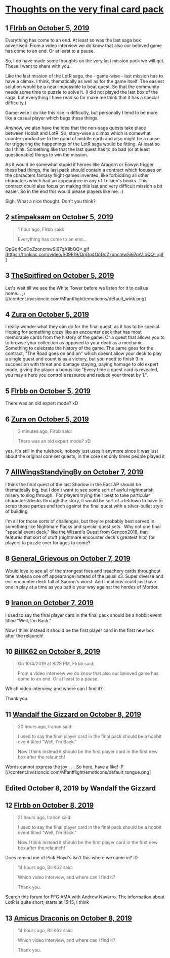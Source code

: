 # [Thoughts on the very final card pack](https://community.fantasyflightgames.com/topic/300818-thoughts-on-the-very-final-card-pack/)

## 1 [Flrbb on October 5, 2019](https://community.fantasyflightgames.com/topic/300818-thoughts-on-the-very-final-card-pack/?do=findComment&comment=3799939)

Everything has come to an end. At least so was the last saga box advertised. From a video interview we do know that also our beloved game has come to an end. Or at least to a pause.

So, I do have made some thoughts on the very last mission pack we will get. These I want to share with you.

Like the last mission of the LotR saga, the - game-wise - last mission has to have a climax. I think, thematically as well as for the game itself. The easiest solution would be a near-impossible to beat quest. So that the community needs some time to puzzle to solve it. (I did not played the last box of the saga, but everything I have read so far make me think that it has a special difficulty.)

Game-wise I do like this rise in difficulty, but personally I tend to be more like a casual player which bugs these things.

Anyhow, we also have the idea that the non-saga quests take place between Hobbit and LotR. So, story-wise a climax which is somewhat counter-productive to the good of middle earth and also might be a cause for triggering the happenings of the LotR saga would be fitting. At least so do I think. Something like that the last quest has to do bad (or at least questionable) things to win the mission.

As it would be somewhat stupid if heroes like Aragorn or Eowyn trigger these bad things, the last pack should contain a contract which focuses on the characters fantasy flight games invented, like forbidding all other characters which had an appearance in any of Tolkien's books. This contract could also focus on making this last and very difficult mission a bit easier. So in the end this would please players like me. :)

Sigh. What a nice thought. Don't you think?

## 2 [stimpaksam on October 5, 2019](https://community.fantasyflightgames.com/topic/300818-thoughts-on-the-very-final-card-pack/?do=findComment&comment=3799969)

> 1 hour ago, Flrbb said:
> 
> Everything has come to an end...

QpGq4OoDoZzoncmwSi67qA1ibQQ=.gif [https://frinkiac.com/video/S09E19/QpGq4OoDoZzoncmwSi67qA1ibQQ=.gif]

## 3 [TheSpitfired on October 5, 2019](https://community.fantasyflightgames.com/topic/300818-thoughts-on-the-very-final-card-pack/?do=findComment&comment=3799998)

Let's wait till we see the White Tower before we listen for it to call us home... ;) [//content.invisioncic.com/Mfantflight/emoticons/default_wink.png] 

## 4 [Zura on October 5, 2019](https://community.fantasyflightgames.com/topic/300818-thoughts-on-the-very-final-card-pack/?do=findComment&comment=3800042)

I really wonder what they can do for the final quest, as it has to be special. Hoping for something crazy like an encounter deck that has most memorable cards from the history of the game. Or a quest that allows you to to browse your collection as opposed to your deck as a mechanic. Something to celebrate the history of the game. The same goes for the contract, "The Road goes on and on" which doesnt allow your deck to play a single quest and count is as a victory, but you need to finish 3 in succession with threat and damage staying, paying homage to old expert mode, giving the player a bonus like "Every time a quest card is revealed, you may a hero you control a resource and reduce your threat by 1.".

## 5 [Flrbb on October 5, 2019](https://community.fantasyflightgames.com/topic/300818-thoughts-on-the-very-final-card-pack/?do=findComment&comment=3800043)

There was an old expert mode? xD

## 6 [Zura on October 5, 2019](https://community.fantasyflightgames.com/topic/300818-thoughts-on-the-very-final-card-pack/?do=findComment&comment=3800045)

> 3 minutes ago, Flrbb said:
> 
> There was an old expert mode? xD

yes, it's still in the rulebook, nobody just uses it anymore since it was just about the original core set quests, in the core set only times people played it

## 7 [AllWingsStandyingBy on October 7, 2019](https://community.fantasyflightgames.com/topic/300818-thoughts-on-the-very-final-card-pack/?do=findComment&comment=3801077)

I think the final quest of the last Shadow in the East AP should be thematically big, but I don't want to see some sort of awful nightmarish misery to slog through.  For players trying their best to take particular characters/decks through the story, it would be sort of a letdown to have to scrap those parties and tech against the final quest with a silver-bullet style of building.

I'm all for those sorts of challenges, but they're probably best served in something like Nightmare Packs and special quest sets.  Why not one final "special event deck," like the Wizard's Quest from Gencon2018, that features that sort of stuff (nightmare encounter deck's greatest hits) for players to puzzle over for ages to come?

## 8 [General_Grievous on October 7, 2019](https://community.fantasyflightgames.com/topic/300818-thoughts-on-the-very-final-card-pack/?do=findComment&comment=3801175)

Would love to see all of the strongest foes and treachery cards throughout time makena one off appearance instead of the usual x3. Super diverse and evil encounter deck full of Sauron's worst. And locations could just have one in play at a time as you battle your way against the hordes of Mordor.

## 9 [Iranon on October 7, 2019](https://community.fantasyflightgames.com/topic/300818-thoughts-on-the-very-final-card-pack/?do=findComment&comment=3801181)

I used to say the final player card in the final pack should be a hobbit event titled "Well, I'm Back."

Now I think instead it should be the first player card in the first new box after the relaunch!

## 10 [BillK62 on October 8, 2019](https://community.fantasyflightgames.com/topic/300818-thoughts-on-the-very-final-card-pack/?do=findComment&comment=3801572)

> On 10/4/2019 at 8:28 PM, Flrbb said:
> 
> From a video interview we do know that also our beloved game has come to an end. Or at least to a pause.

Which video interview, and where can I find it?

Thank you.

## 11 [Wandalf the Gizzard on October 8, 2019](https://community.fantasyflightgames.com/topic/300818-thoughts-on-the-very-final-card-pack/?do=findComment&comment=3801808)

> 20 hours ago, Iranon said:
> 
> I used to say the final player card in the final pack should be a hobbit event titled "Well, I'm Back."
> 
> Now I think instead it should be the first player card in the first new box after the relaunch!

Words cannot express the joy . . . So here, have a like! :P [//content.invisioncic.com/Mfantflight/emoticons/default_tongue.png]

Edited October 8, 2019 by Wandalf the Gizzard
-

## 12 [Flrbb on October 8, 2019](https://community.fantasyflightgames.com/topic/300818-thoughts-on-the-very-final-card-pack/?do=findComment&comment=3801856)

> 21 hours ago, Iranon said:
> 
> I used to say the final player card in the final pack should be a hobbit event titled "Well, I'm Back."
> 
> Now I think instead it should be the first player card in the first new box after the relaunch!

Does remind me of Pink Floyd's Isn't this where we came in? :D

> 14 hours ago, BillK62 said:
> 
> Which video interview, and where can I find it?
> 
> Thank you.

Search this forum for FFG AMA with Andrew Navarro. The information about LotR is quite short, starts at 15:15, I think

## 13 [Amicus Draconis on October 8, 2019](https://community.fantasyflightgames.com/topic/300818-thoughts-on-the-very-final-card-pack/?do=findComment&comment=3801860)

> 14 hours ago, BillK62 said:
> 
> Which video interview, and where can I find it?
> 
> Thank you.

 

